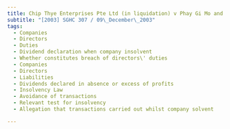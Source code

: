 ```yaml
---
title: Chip Thye Enterprises Pte Ltd (in liquidation) v Phay Gi Mo and Others 
subtitle: "[2003] SGHC 307 / 09\_December\_2003"
tags:
  - Companies
  - Directors
  - Duties
  - Dividend declaration when company insolvent
  - Whether constitutes breach of directors\' duties
  - Companies
  - Directors
  - Liabilities
  - Dividends declared in absence or excess of profits
  - Insolvency Law
  - Avoidance of transactions
  - Relevant test for insolvency
  - Allegation that transactions carried out whilst company solvent

---
```


